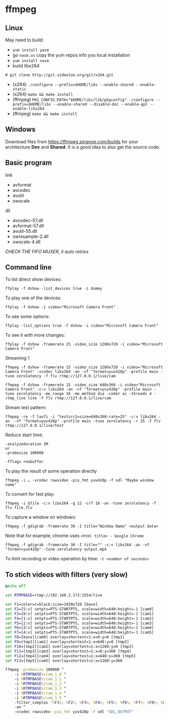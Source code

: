 # ffmpeg

## Linux

May need to build:

* `yum install yasm`
* go `nasm.us` copy the yum repos info you local installation
* `yum install nasm`
* build libx264
```shell
# git clone http://git.videolan.org/git/x264.git
```
* (x264) `./configure --prefix=$HOME/libs --enable-shared --enable-static`
* (x264) `make && make install`
* (ffmpeg) `PKG_CONFIG_PATH="$HOME/libs/lib/pkgconfig" ./configure --prefix=$HOME/libs --enable-shared --disable-doc --enable-gpl --enable-libx264`
* (ffmpeg) `make && make install`

## Windows

Download files from https://ffmpeg.zeranoe.com/builds for your architecture **Dev** and **Shared**.
It is a good idea to also get the source code.

## Basic program

link

* avformat
* avcodec
* avutil
* swscale

dll

* avcodec-57.dll
* avformat-57.dll
* avutil-55.dll
* swresample-2.dll
* swscale-4.dll

_CHECK THE FIFO MUXER, it auto retries_


## Command line

To list direct show devices:

    ffplay -f dshow -list_devices true -i dummy

To play one of the devices:

    ffplay -f dshow -i video="Microsoft Camera Front"

To see some options:

    ffplay -list_options true -f dshow -i video="Microsoft Camera Front"

To see it with more changes:

    ffplay -f dshow -framerate 25 -video_size 1280x720 -i video="Microsoft Camera Front"

Streaming 1

    ffmpeg -f dshow -framerate 15 -video_size 1280x720 -i video="Microsoft Camera Front" -vcodec libx264 -an -vf "format=yuv420p" -profile main -tune zerolatency -f flv rtmp://127.0.0.1/live/cam

    ffmpeg -f dshow -framerate 15 -video_size 640x360 -i video="Microsoft Camera Front" -c:v libx264 -an -vf "format=yuv420p" -profile main -tune zerolatency -me_range 16 -me_method dia -coder ac -threads 4 -rtmp_live live -f flv rtmp://127.0.0.1/live/cam

Stream test pattern:

    ffmpeg -re -f lavfi -i "testsrc2=size=640x360:rate=25" -c:v libx264 -an  -vf "format=yuv420p" -profile main -tune zerolatency -r 25 -f flv rtmp://127.0.0.1/live/test

Reduce start time:

	-analyzeduration 1M
	or 
	-probesize 100000
	
	-fflags +nobuffer

To play the result of some operation directly

    ffmpeg -i … -vcodec rawvideo -pix_fmt yuv420p -f sdl "Maybe window name"


To convert for fast play:

    ffmpeg -i $file -c:v libx264 -g 12 -crf 18 -an -tune zerolatency -f flv file.flv

To capture a window on windows:

    ffmpeg -f gdigrab -framerate 30 -I title="Window Name" <output data>

Note that for example, chrome uses `<html title> - Google Chrome`

    ffmpeg -f gdigrab -framerate 30 -I title="" -c:v libx264 -an -vf "format=yuv420p" -tune zerolatency output.mp4

To limit recording or video operation by time: `-t <number of seconds>`


## To stich videos with filters (very slow)
```cmd
@echo off

set RTMPBASE=rtmp://192.168.2.173:1554/live

set F1=color=c=black:size=1920x720 [base]
set F2=[5:v] setpts=PTS-STARTPTS, scale=width=640:height=-1 [cam0]
set F3=[0:v] setpts=PTS-STARTPTS, scale=width=640:height=-1 [cam1]
set F4=[1:v] setpts=PTS-STARTPTS, scale=width=640:height=-1 [cam2]
set F5=[2:v] setpts=PTS-STARTPTS, scale=width=640:height=-1 [cam3]
set F6=[3:v] setpts=PTS-STARTPTS, scale=width=640:height=-1 [cam4]
set F7=[4:v] setpts=PTS-STARTPTS, scale=width=640:height=-1 [cam5]
set F8=[base][cam0] overlay=shortest=1:x=0:y=0 [tmp1]
set F9=[tmp1][cam1] overlay=shortest=1:x=640:y=0 [tmp2]
set F10=[tmp2][cam2] overlay=shortest=1:x=1280:y=0 [tmp3]
set F11=[tmp3][cam3] overlay=shortest=1:x=0:y=360 [tmp4]
set F12=[tmp4][cam4] overlay=shortest=1:x=640:y=360 [tmp5]
set F13=[tmp5][cam5] overlay=shortest=1:x=1280:y=360

ffmpeg -probesize 100000 ^
	-i %RTMPBASE%/cam_1_0 ^
	-i %RTMPBASE%/cam_1_1 ^
	-i %RTMPBASE%/cam_1_2 ^
	-i %RTMPBASE%/cam_1_3 ^
	-i %RTMPBASE%/cam_1_4 ^
	-i %RTMPBASE%/cam_1_5 ^
	-filter_complex "%F1%; %F2%; %F3%; %F4%; %F5%; %F6%; %F7%; %F8%; %F9%; %F10%; %F11%; %F12%; %F13%"^
	-an ^
	-vcodec rawvideo -pix_fmt yuv420p -f sdl "SDL_OUTPUT"
```


